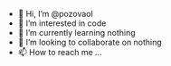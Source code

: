 - 👋 Hi, I’m @pozovaol
- 👀 I’m interested in code
- 🌱 I’m currently learning nothing
- 💞️ I’m looking to collaborate on nothing
- 📫 How to reach me ...

<!---
pozovaol/pozovaol is a ✨ special ✨ repository because its `README.md` (this file) appears on your GitHub profile.
You can click the Preview link to take a look at your changes.
--->
